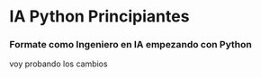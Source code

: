 # IA Python Principiantes
### Formate como Ingeniero en IA empezando con Python
voy probando los cambios 
